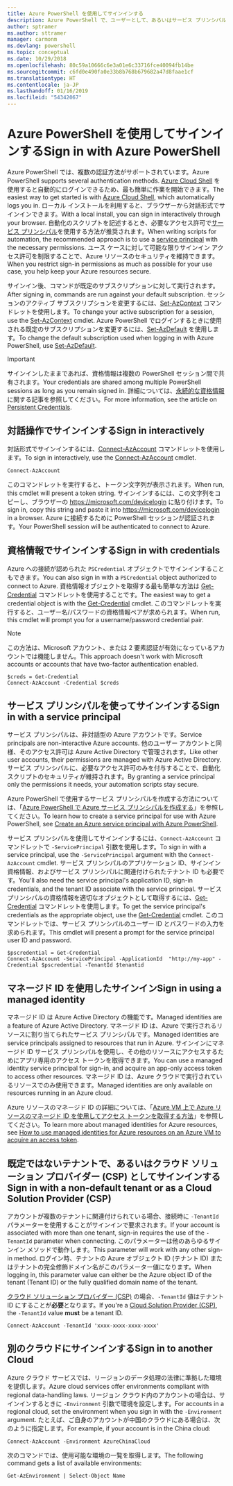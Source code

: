 ```yaml
---
title: Azure PowerShell を使用してサインインする
description: Azure PowerShell で、ユーザーとして、あるいはサービス プリンシパルまたは Azure リソースのマネージド ID を使用してサインインする方法。
author: sptramer
ms.author: sttramer
manager: carmonm
ms.devlang: powershell
ms.topic: conceptual
ms.date: 10/29/2018
ms.openlocfilehash: 80c59a10666c6e3a01e6c33716fce40094fb14be
ms.sourcegitcommit: c6fd0e490fa0e33b8b768b679682a47d8faae1cf
ms.translationtype: HT
ms.contentlocale: ja-JP
ms.lasthandoff: 01/16/2019
ms.locfileid: "54342067"
---
```

# <a name="sign-in-with-azure-powershell"></a><span data-ttu-id="25b0a-103">Azure PowerShell を使用してサインインする</span><span class="sxs-lookup"><span data-stu-id="25b0a-103">Sign in with Azure PowerShell</span></span>

<span data-ttu-id="25b0a-104">Azure PowerShell では、複数の認証方法がサポートされています。</span><span class="sxs-lookup"><span data-stu-id="25b0a-104">Azure PowerShell supports several authentication methods.</span></span> <span data-ttu-id="25b0a-105">[Azure Cloud Shell](/azure/cloud-shell/overview) を使用すると自動的にログインできるため、最も簡単に作業を開始できます。</span><span class="sxs-lookup"><span data-stu-id="25b0a-105">The easiest way to get started is with [Azure Cloud Shell](/azure/cloud-shell/overview), which automatically logs you in.</span></span> <span data-ttu-id="25b0a-106">ローカル インストールを利用すると、ブラウザーから対話形式でサインインできます。</span><span class="sxs-lookup"><span data-stu-id="25b0a-106">With a local install, you can sign in interactively through your browser.</span></span> <span data-ttu-id="25b0a-107">自動化のスクリプトを記述するとき、必要なアクセス許可で[サービス プリンシパル](create-azure-service-principal-azureps.md)を使用する方法が推奨されます。</span><span class="sxs-lookup"><span data-stu-id="25b0a-107">When writing scripts for automation, the recommended approach is to use a [service principal](create-azure-service-principal-azureps.md) with the necessary permissions.</span></span> <span data-ttu-id="25b0a-108">ユース ケースに対して可能な限りサインイン アクセス許可を制限することで、Azure リソースのセキュリティを維持できます。</span><span class="sxs-lookup"><span data-stu-id="25b0a-108">When you restrict sign-in permissions as much as possible for your use case, you help keep your Azure resources secure.</span></span>

<span data-ttu-id="25b0a-109">サインイン後、コマンドが既定のサブスクリプションに対して実行されます。</span><span class="sxs-lookup"><span data-stu-id="25b0a-109">After signing in, commands are run against your default subscription.</span></span> <span data-ttu-id="25b0a-110">セッションのアクティブ サブスクリプションを変更するには、[Set-AzContext](/powershell/module/az.accounts/set-azcontext) コマンドレットを使用します。</span><span class="sxs-lookup"><span data-stu-id="25b0a-110">To change your active subscription for a session, use the [Set-AzContext](/powershell/module/az.accounts/set-azcontext) cmdlet.</span></span> <span data-ttu-id="25b0a-111">Azure PowerShell でログインするときに使用される既定のサブスクリプションを変更するには、[Set-AzDefault](/powershell/module/az.accounts/set-azdefault) を使用します。</span><span class="sxs-lookup"><span data-stu-id="25b0a-111">To change the default subscription used when logging in with Azure PowerShell, use [Set-AzDefault](/powershell/module/az.accounts/set-azdefault).</span></span>

> [!IMPORTANT]
>
> <span data-ttu-id="25b0a-112">サインインしたままであれば、資格情報は複数の PowerShell セッション間で共有されます。</span><span class="sxs-lookup"><span data-stu-id="25b0a-112">Your credentials are shared among multiple PowerShell sessions as long as you remain signed in.</span></span>
> <span data-ttu-id="25b0a-113">詳細については、[永続的な資格情報](context-persistence.md)に関する記事を参照してください。</span><span class="sxs-lookup"><span data-stu-id="25b0a-113">For more information, see the article on [Persistent Credentials](context-persistence.md).</span></span>

## <a name="sign-in-interactively"></a><span data-ttu-id="25b0a-114">対話操作でサインインする</span><span class="sxs-lookup"><span data-stu-id="25b0a-114">Sign in interactively</span></span>

<span data-ttu-id="25b0a-115">対話形式でサインインするには、[Connect-AzAccount](/powershell/module/az.accounts/connect-azaccount) コマンドレットを使用します。</span><span class="sxs-lookup"><span data-stu-id="25b0a-115">To sign in interactively, use the [Connect-AzAccount](/powershell/module/az.accounts/connect-azaccount) cmdlet.</span></span>

```azurepowershell-interactive
Connect-AzAccount
```

<span data-ttu-id="25b0a-116">このコマンドレットを実行すると、トークン文字列が表示されます。</span><span class="sxs-lookup"><span data-stu-id="25b0a-116">When run, this cmdlet will present a token string.</span></span> <span data-ttu-id="25b0a-117">サインインするには、この文字列をコピーし、ブラウザーの https://microsoft.com/devicelogin に貼り付けます。</span><span class="sxs-lookup"><span data-stu-id="25b0a-117">To sign in, copy this string and paste it into https://microsoft.com/devicelogin in a browser.</span></span> <span data-ttu-id="25b0a-118">Azure に接続するために PowerShell セッションが認証されます。</span><span class="sxs-lookup"><span data-stu-id="25b0a-118">Your PowerShell session will be authenticated to connect to Azure.</span></span>

## <a name="sign-in-with-credentials"></a><span data-ttu-id="25b0a-119">資格情報でサインインする</span><span class="sxs-lookup"><span data-stu-id="25b0a-119">Sign in with credentials</span></span>

<span data-ttu-id="25b0a-120">Azure への接続が認められた `PSCredential` オブジェクトでサインインすることもできます。</span><span class="sxs-lookup"><span data-stu-id="25b0a-120">You can also sign in with a `PSCredential` object authorized to connect to Azure.</span></span>
<span data-ttu-id="25b0a-121">資格情報オブジェクトを取得する最も簡単な方法は [Get-Credential](/powershell/module/Microsoft.PowerShell.Security/Get-Credential) コマンドレットを使用することです。</span><span class="sxs-lookup"><span data-stu-id="25b0a-121">The easiest way to get a credential object is with the [Get-Credential](/powershell/module/Microsoft.PowerShell.Security/Get-Credential) cmdlet.</span></span> <span data-ttu-id="25b0a-122">このコマンドレットを実行すると、ユーザー名/パスワードの資格情報ペアが求められます。</span><span class="sxs-lookup"><span data-stu-id="25b0a-122">When run, this cmdlet will prompt you for a username/password credential pair.</span></span>

> [!Note]
> <span data-ttu-id="25b0a-123">この方法は、Microsoft アカウント、または 2 要素認証が有効になっているアカウントでは機能しません。</span><span class="sxs-lookup"><span data-stu-id="25b0a-123">This approach doesn't work with Microsoft accounts or accounts that have two-factor authentication enabled.</span></span>

```azurepowershell-interactive
$creds = Get-Credential
Connect-AzAccount -Credential $creds
```

## <a name="sign-in-with-a-service-principal"></a><span data-ttu-id="25b0a-124">サービス プリンシパルを使ってサインインする</span><span class="sxs-lookup"><span data-stu-id="25b0a-124">Sign in with a service principal</span></span>

<span data-ttu-id="25b0a-125">サービス プリンシパルは、非対話型の Azure アカウントです。</span><span class="sxs-lookup"><span data-stu-id="25b0a-125">Service principals are non-interactive Azure accounts.</span></span> <span data-ttu-id="25b0a-126">他のユーザー アカウントと同様、そのアクセス許可は Azure Active Directory で管理されます。</span><span class="sxs-lookup"><span data-stu-id="25b0a-126">Like other user accounts, their permissions are managed with Azure Active Directory.</span></span> <span data-ttu-id="25b0a-127">サービス プリンシパルに、必要なアクセス許可のみを付与することで、自動化スクリプトのセキュリティが維持されます。</span><span class="sxs-lookup"><span data-stu-id="25b0a-127">By granting a service principal only the permissions it needs, your automation scripts stay secure.</span></span>

<span data-ttu-id="25b0a-128">Azure PowerShell で使用するサービス プリンシパルを作成する方法については、「[Azure PowerShell で Azure サービス プリンシパルを作成する](create-azure-service-principal-azureps.md)」を参照してください。</span><span class="sxs-lookup"><span data-stu-id="25b0a-128">To learn how to create a service principal for use with Azure PowerShell, see [Create an Azure service principal with Azure PowerShell](create-azure-service-principal-azureps.md).</span></span>

<span data-ttu-id="25b0a-129">サービス プリンシパルを使用してサインインするには、`Connect-AzAccount` コマンドレットで `-ServicePrincipal` 引数を使用します。</span><span class="sxs-lookup"><span data-stu-id="25b0a-129">To sign in with a service principal, use the `-ServicePrincipal` argument with the `Connect-AzAccount` cmdlet.</span></span> <span data-ttu-id="25b0a-130">サービス プリンシパルのアプリケーション ID、サインイン資格情報、およびサービス プリンシパルに関連付けられたテナント ID も必要です。</span><span class="sxs-lookup"><span data-stu-id="25b0a-130">You'll also need the service principal's application ID, sign-in credentials, and the tenant ID associate with the service principal.</span></span> <span data-ttu-id="25b0a-131">サービス プリンシパルの資格情報を適切なオブジェクトとして取得するには、[Get-Credential](/powershell/module/microsoft.powershell.security/get-credential) コマンドレットを使用します。</span><span class="sxs-lookup"><span data-stu-id="25b0a-131">To get the service principal's credentials as the appropriate object, use the [Get-Credential](/powershell/module/microsoft.powershell.security/get-credential) cmdlet.</span></span> <span data-ttu-id="25b0a-132">このコマンドレットでは、サービス プリンシパルのユーザー ID とパスワードの入力を求められます。</span><span class="sxs-lookup"><span data-stu-id="25b0a-132">This cmdlet will present a prompt for the service principal user ID and password.</span></span>

```azurepowershell-interactive
$pscredential = Get-Credential
Connect-AzAccount -ServicePrincipal -ApplicationId  "http://my-app" -Credential $pscredential -TenantId $tenantid
```

## <a name="sign-in-using-a-managed-identity"></a><span data-ttu-id="25b0a-133">マネージド ID を使用したサインイン</span><span class="sxs-lookup"><span data-stu-id="25b0a-133">Sign in using a managed identity</span></span> 

<span data-ttu-id="25b0a-134">マネージド ID は Azure Active Directory の機能です。</span><span class="sxs-lookup"><span data-stu-id="25b0a-134">Managed identities are a feature of Azure Active Directory.</span></span> <span data-ttu-id="25b0a-135">マネージド ID は、Azure で実行されるリソースに割り当てられたサービス プリンシパルです。</span><span class="sxs-lookup"><span data-stu-id="25b0a-135">Managed identities are service principals assigned to resources that run in Azure.</span></span> <span data-ttu-id="25b0a-136">サインインにマネージド ID サービス プリンシパルを使用し、その他のリソースにアクセスするためにアプリ専用のアクセス トークンを取得できます。</span><span class="sxs-lookup"><span data-stu-id="25b0a-136">You can use a managed identity service principal for sign-in, and acquire an app-only access token to access other resources.</span></span> <span data-ttu-id="25b0a-137">マネージド ID は、Azure クラウドで実行されているリソースでのみ使用できます。</span><span class="sxs-lookup"><span data-stu-id="25b0a-137">Managed identities are only available on resources running in an Azure cloud.</span></span>

<span data-ttu-id="25b0a-138">Azure リソースのマネージド ID の詳細については、「[Azure VM 上で Azure リソースのマネージド ID を使用してアクセス トークンを取得する方法](/azure/active-directory/managed-identities-azure-resources/how-to-use-vm-token)」を参照してください。</span><span class="sxs-lookup"><span data-stu-id="25b0a-138">To learn more about managed identities for Azure resources, see [How to use managed identities for Azure resources on an Azure VM to acquire an access token](/azure/active-directory/managed-identities-azure-resources/how-to-use-vm-token).</span></span>

## <a name="sign-in-with-a-non-default-tenant-or-as-a-cloud-solution-provider-csp"></a><span data-ttu-id="25b0a-139">既定ではないテナントで、あるいはクラウド ソリューション プロバイダー (CSP) としてサインインする</span><span class="sxs-lookup"><span data-stu-id="25b0a-139">Sign in with a non-default tenant or as a Cloud Solution Provider (CSP)</span></span>

<span data-ttu-id="25b0a-140">アカウントが複数のテナントに関連付けられている場合、接続時に `-TenantId` パラメーターを使用することがサインインで要求されます。</span><span class="sxs-lookup"><span data-stu-id="25b0a-140">If your account is associated with more than one tenant, sign-in requires the use of the `-TenantId` parameter when connecting.</span></span> <span data-ttu-id="25b0a-141">このパラメーターは他のあらゆるサインイン メソッドで動作します。</span><span class="sxs-lookup"><span data-stu-id="25b0a-141">This parameter will work with any other sign-in method.</span></span> <span data-ttu-id="25b0a-142">ログイン時、テナントの Azure オブジェクト ID (テナント ID) またはテナントの完全修飾ドメイン名がこのパラメーター値になります。</span><span class="sxs-lookup"><span data-stu-id="25b0a-142">When logging in, this parameter value can either be the Azure object ID of the tenant (Tenant ID) or the fully qualified domain name of the tenant.</span></span>

<span data-ttu-id="25b0a-143">[クラウド ソリューション プロバイダー (CSP)](https://azure.microsoft.com/en-us/offers/ms-azr-0145p/) の場合、`-TenantId` 値はテナント ID にすることが**必要**となります。</span><span class="sxs-lookup"><span data-stu-id="25b0a-143">If you're a [Cloud Solution Provider (CSP)](https://azure.microsoft.com/en-us/offers/ms-azr-0145p/), the `-TenantId` value **must** be a tenant ID.</span></span>

```azurepowershell-interactive
Connect-AzAccount -TenantId 'xxxx-xxxx-xxxx-xxxx'
```

## <a name="sign-in-to-another-cloud"></a><span data-ttu-id="25b0a-144">別のクラウドにサインインする</span><span class="sxs-lookup"><span data-stu-id="25b0a-144">Sign in to another Cloud</span></span>

<span data-ttu-id="25b0a-145">Azure クラウド サービスでは、リージョンのデータ処理の法律に準拠した環境を提供します。</span><span class="sxs-lookup"><span data-stu-id="25b0a-145">Azure cloud services offer environments compliant with regional data-handling laws.</span></span>
<span data-ttu-id="25b0a-146">リージョン クラウド内のアカウントの場合は、サインインするときに `-Environment` 引数で環境を設定します。</span><span class="sxs-lookup"><span data-stu-id="25b0a-146">For accounts in a regional cloud, set the environment when you sign in with the `-Environment` argument.</span></span>
<span data-ttu-id="25b0a-147">たとえば、ご自身のアカウントが中国のクラウドにある場合は、次のように指定します。</span><span class="sxs-lookup"><span data-stu-id="25b0a-147">For example, if your account is in the China cloud:</span></span>

```azurepowershell-interactive
Connect-AzAccount -Environment AzureChinaCloud
```

<span data-ttu-id="25b0a-148">次のコマンドでは、使用可能な環境の一覧を取得します。</span><span class="sxs-lookup"><span data-stu-id="25b0a-148">The following command gets a list of available environments:</span></span>

```azurepowershell-interactive
Get-AzEnvironment | Select-Object Name
```